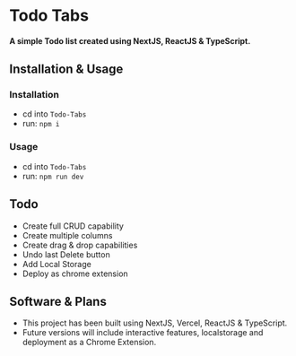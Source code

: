 # Todo Tabs
#### A simple Todo list created using NextJS, ReactJS & TypeScript.

## Installation & Usage
### Installation
- cd into `Todo-Tabs`
- run: `npm i`

### Usage
- cd into `Todo-Tabs`
- run: `npm run dev`

## Todo
- Create full CRUD capability
- Create multiple columns
- Create drag & drop capabilities
- Undo last Delete button
- Add Local Storage
- Deploy as chrome extension


## Software & Plans
- This project has been built using NextJS, Vercel, ReactJS & TypeScript.
- Future versions will include interactive features, localstorage and deployment as a Chrome Extension.

